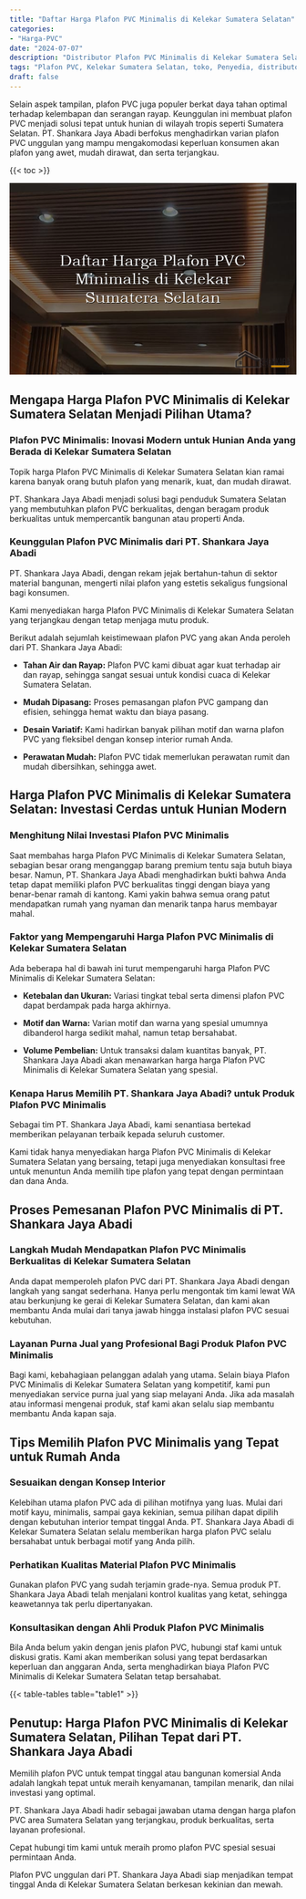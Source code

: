 ```yaml
---
title: "Daftar Harga Plafon PVC Minimalis di Kelekar Sumatera Selatan"
categories: 
- "Harga-PVC"
date: "2024-07-07"
description: "Distributor Plafon PVC Minimalis di Kelekar Sumatera Selatan bagi rumah, office, dan ritel. Material berkualitas, beragam motif, pilihan warna menarik, beserta servis penempatan dikerjakan oleh tenaga ahli ahli serta kepastian resmi!|Servis penyediaan Plafon PVC Minimalis di Kelekar Sumatera Selatan bagi keperluan hunian, kantor, atau toko, beserta material berkualitas dan instalasi oleh tim ahli dan jaminan resmi.|Pilihan Plafon PVC Minimalis di Kelekar Sumatera Selatan yang andal untuk rumah, perkantoran, dan ritel, dengan panel unggulan dan penempatan dikerjakan oleh tenaga ahli profesional dan kepastian resmi.|Distribusi Plafon PVC Minimalis di Kelekar Sumatera Selatan untuk rumah, kantor, dan toko, dengan panel terbaik dan penempatan oleh tenaga ahli berpengalaman, disertai beserta kepastian resmi.}"
tags: "Plafon PVC, Kelekar Sumatera Selatan, toko, Penyedia, distributor"
draft: false
---
```


Selain aspek tampilan, plafon PVC juga populer berkat daya tahan optimal terhadap kelembapan dan serangan rayap. Keunggulan ini membuat plafon PVC menjadi solusi tepat untuk hunian di wilayah tropis seperti Sumatera Selatan. PT. Shankara Jaya Abadi berfokus menghadirkan varian plafon PVC unggulan yang mampu mengakomodasi keperluan konsumen akan plafon yang awet, mudah dirawat, dan serta terjangkau.

{{< toc >}}

![Daftar Harga Plafon PVC Minimalis di Kelekar Sumatera Selatan](/images/Harga-PVC/Daftar-Harga-Plafon-PVC-Minimalis-di-Kelekar-Sumatera-Selatan.png)


## Mengapa Harga Plafon PVC Minimalis di Kelekar Sumatera Selatan Menjadi Pilihan Utama?

### Plafon PVC Minimalis: Inovasi Modern untuk Hunian Anda yang Berada di Kelekar Sumatera Selatan

Topik harga Plafon PVC Minimalis di Kelekar Sumatera Selatan kian ramai karena banyak orang butuh plafon yang menarik, kuat, dan mudah dirawat.

PT. Shankara Jaya Abadi menjadi solusi bagi penduduk Sumatera Selatan yang membutuhkan plafon PVC berkualitas, dengan beragam produk berkualitas untuk mempercantik bangunan atau properti Anda.

### Keunggulan Plafon PVC Minimalis dari PT. Shankara Jaya Abadi

PT. Shankara Jaya Abadi, dengan rekam jejak bertahun-tahun di sektor material bangunan, mengerti nilai plafon yang estetis sekaligus fungsional bagi konsumen.

Kami menyediakan harga Plafon PVC Minimalis di Kelekar Sumatera Selatan yang terjangkau dengan tetap menjaga mutu produk.

Berikut adalah sejumlah keistimewaan plafon PVC yang akan Anda peroleh dari PT. Shankara Jaya Abadi:

- **Tahan Air dan Rayap:** Plafon PVC kami dibuat agar kuat terhadap air dan rayap, sehingga sangat sesuai untuk kondisi cuaca di Kelekar Sumatera Selatan.

- **Mudah Dipasang:** Proses pemasangan plafon PVC gampang dan efisien, sehingga hemat waktu dan biaya pasang.

- **Desain Variatif:** Kami hadirkan banyak pilihan motif dan warna plafon PVC yang fleksibel dengan konsep interior rumah Anda.

- **Perawatan Mudah:** Plafon PVC tidak memerlukan perawatan rumit dan mudah dibersihkan, sehingga awet.

## Harga Plafon PVC Minimalis di Kelekar Sumatera Selatan: Investasi Cerdas untuk Hunian Modern

### Menghitung Nilai Investasi Plafon PVC Minimalis

Saat membahas harga Plafon PVC Minimalis di Kelekar Sumatera Selatan, sebagian besar orang menganggap barang premium tentu saja butuh biaya besar. Namun, PT. Shankara Jaya Abadi menghadirkan bukti bahwa Anda tetap dapat memiliki plafon PVC berkualitas tinggi dengan biaya yang benar-benar ramah di kantong. Kami yakin bahwa semua orang patut mendapatkan rumah yang nyaman dan menarik tanpa harus membayar mahal.

### Faktor yang Mempengaruhi Harga Plafon PVC Minimalis di Kelekar Sumatera Selatan

Ada beberapa hal di bawah ini turut mempengaruhi harga Plafon PVC Minimalis di Kelekar Sumatera Selatan:

- **Ketebalan dan Ukuran:** Variasi tingkat tebal serta dimensi plafon PVC dapat berdampak pada harga akhirnya.

- **Motif dan Warna:** Varian motif dan warna yang spesial umumnya dibanderol harga sedikit mahal, namun tetap bersahabat.

- **Volume Pembelian:** Untuk transaksi dalam kuantitas banyak, PT. Shankara Jaya Abadi akan menawarkan harga harga Plafon PVC Minimalis di Kelekar Sumatera Selatan yang spesial.

### Kenapa Harus Memilih PT. Shankara Jaya Abadi? untuk Produk Plafon PVC Minimalis

Sebagai tim PT. Shankara Jaya Abadi, kami senantiasa bertekad memberikan pelayanan terbaik kepada seluruh customer.

Kami tidak hanya menyediakan harga Plafon PVC Minimalis di Kelekar Sumatera Selatan yang bersaing, tetapi juga menyediakan konsultasi free untuk menuntun Anda memilih tipe plafon yang tepat dengan permintaan dan dana Anda.

## Proses Pemesanan Plafon PVC Minimalis di PT. Shankara Jaya Abadi

### Langkah Mudah Mendapatkan Plafon PVC Minimalis Berkualitas di Kelekar Sumatera Selatan

Anda dapat memperoleh plafon PVC dari PT. Shankara Jaya Abadi dengan langkah yang sangat sederhana. Hanya perlu mengontak tim kami lewat WA atau berkunjung ke gerai di Kelekar Sumatera Selatan, dan kami akan membantu Anda mulai dari tanya jawab hingga instalasi plafon PVC sesuai kebutuhan.

### Layanan Purna Jual yang Profesional Bagi Produk Plafon PVC Minimalis

Bagi kami, kebahagiaan pelanggan adalah yang utama. Selain biaya Plafon PVC Minimalis di Kelekar Sumatera Selatan yang kompetitif, kami pun menyediakan service purna jual yang siap melayani Anda. Jika ada masalah atau informasi mengenai produk, staf kami akan selalu siap membantu membantu Anda kapan saja.

## Tips Memilih Plafon PVC Minimalis yang Tepat untuk Rumah Anda

### Sesuaikan dengan Konsep Interior

Kelebihan utama plafon PVC ada di pilihan motifnya yang luas. Mulai dari motif kayu, minimalis, sampai gaya kekinian, semua pilihan dapat dipilih dengan kebutuhan interior tempat tinggal Anda. PT. Shankara Jaya Abadi di Kelekar Sumatera Selatan selalu memberikan harga plafon PVC selalu bersahabat untuk berbagai motif yang Anda pilih.

### Perhatikan Kualitas Material Plafon PVC Minimalis

Gunakan plafon PVC yang sudah terjamin grade-nya. Semua produk PT. Shankara Jaya Abadi telah menjalani kontrol kualitas yang ketat, sehingga keawetannya tak perlu dipertanyakan.

### Konsultasikan dengan Ahli Produk Plafon PVC Minimalis

Bila Anda belum yakin dengan jenis plafon PVC, hubungi staf kami untuk diskusi gratis. Kami akan memberikan solusi yang tepat berdasarkan keperluan dan anggaran Anda, serta menghadirkan biaya Plafon PVC Minimalis di Kelekar Sumatera Selatan tetap bersahabat.

{{< table-tables table="table1" >}}

## Penutup: Harga Plafon PVC Minimalis di Kelekar Sumatera Selatan, Pilihan Tepat dari PT. Shankara Jaya Abadi

Memilih plafon PVC untuk tempat tinggal atau bangunan komersial Anda adalah langkah tepat untuk meraih kenyamanan, tampilan menarik, dan nilai investasi yang optimal.

PT. Shankara Jaya Abadi hadir sebagai jawaban utama dengan harga plafon PVC area Sumatera Selatan yang terjangkau, produk berkualitas, serta layanan profesional.

Cepat hubungi tim kami untuk meraih promo plafon PVC spesial sesuai permintaan Anda.

Plafon PVC unggulan dari PT. Shankara Jaya Abadi siap menjadikan tempat tinggal Anda di Kelekar Sumatera Selatan berkesan kekinian dan mewah.